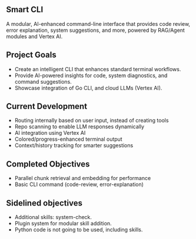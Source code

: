 ## Smart CLI
A modular, AI-enhanced command-line interface that provides code review, error explanation, system suggestions, and more, powered by RAG/Agent modules and Vertex AI.



## Project Goals

- Create an intelligent CLI that enhances standard terminal workflows.
- Provide AI-powered insights for code, system diagnostics, and command suggestions.
- Showcase integration of Go CLI, and cloud LLMs (Vertex AI).

## Current Development
- Routing internally based on user input, instead of creating tools
- Repo scanning to enable LLM responses dynamically
- AI integration using Vertex AI 
- Colored/progress-enhanced terminal output
- Context/history tracking for smarter suggestions

## Completed Objectives
- Parallel chunk retrieval and embedding for performance
- Basic CLI command (code-review, error-explanation)

## Sidelined objectives 
- Additional skills: system-check.
- Plugin system for modular skill addition.
- Python code is not going to be used, including skills.


